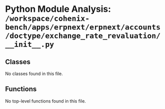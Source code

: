 # Python Module Analysis: `/workspace/cohenix-bench/apps/erpnext/erpnext/accounts/doctype/exchange_rate_revaluation/__init__.py`

## Classes

No classes found in this file.


## Functions

No top-level functions found in this file.
